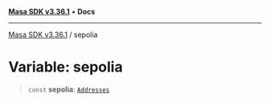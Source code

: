 [**Masa SDK v3.36.1**](../README.md) • **Docs**

***

[Masa SDK v3.36.1](../globals.md) / sepolia

# Variable: sepolia

> `const` **sepolia**: [`Addresses`](../interfaces/Addresses.md)
